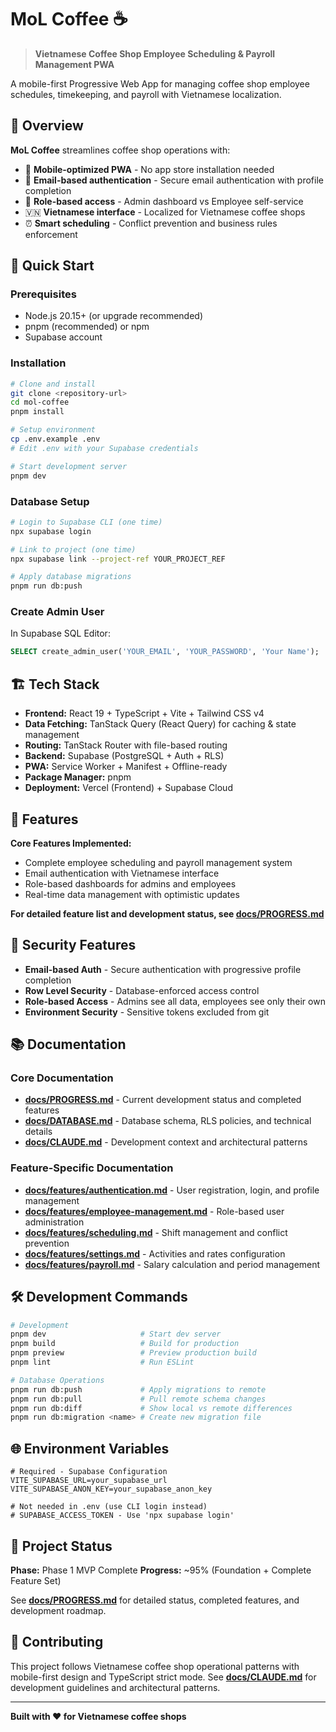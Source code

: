 # MoL Coffee ☕

> **Vietnamese Coffee Shop Employee Scheduling & Payroll Management PWA**

A mobile-first Progressive Web App for managing coffee shop employee schedules, timekeeping, and payroll with Vietnamese localization.

## 🎯 Overview

**MoL Coffee** streamlines coffee shop operations with:
- 📱 **Mobile-optimized PWA** - No app store installation needed
- 📧 **Email-based authentication** - Secure email authentication with profile completion
- 👥 **Role-based access** - Admin dashboard vs Employee self-service
- 🇻🇳 **Vietnamese interface** - Localized for Vietnamese coffee shops
- ⏰ **Smart scheduling** - Conflict prevention and business rules enforcement

## 🚀 Quick Start

### Prerequisites
- Node.js 20.15+ (or upgrade recommended)
- pnpm (recommended) or npm
- Supabase account

### Installation

```bash
# Clone and install
git clone <repository-url>
cd mol-coffee
pnpm install

# Setup environment
cp .env.example .env
# Edit .env with your Supabase credentials

# Start development server
pnpm dev
```

### Database Setup

```bash
# Login to Supabase CLI (one time)
npx supabase login

# Link to project (one time) 
npx supabase link --project-ref YOUR_PROJECT_REF

# Apply database migrations
pnpm run db:push
```

### Create Admin User

In Supabase SQL Editor:
```sql
SELECT create_admin_user('YOUR_EMAIL', 'YOUR_PASSWORD', 'Your Name');
```

## 🏗️ Tech Stack

- **Frontend:** React 19 + TypeScript + Vite + Tailwind CSS v4
- **Data Fetching:** TanStack Query (React Query) for caching & state management
- **Routing:** TanStack Router with file-based routing
- **Backend:** Supabase (PostgreSQL + Auth + RLS)
- **PWA:** Service Worker + Manifest + Offline-ready
- **Package Manager:** pnpm
- **Deployment:** Vercel (Frontend) + Supabase Cloud

## 📱 Features

**Core Features Implemented:**
- Complete employee scheduling and payroll management system
- Email authentication with Vietnamese interface
- Role-based dashboards for admins and employees
- Real-time data management with optimistic updates

**For detailed feature list and development status, see [docs/PROGRESS.md](docs/PROGRESS.md)**

## 🔐 Security Features

- **Email-based Auth** - Secure authentication with progressive profile completion
- **Row Level Security** - Database-enforced access control
- **Role-based Access** - Admins see all data, employees see only their own
- **Environment Security** - Sensitive tokens excluded from git

## 📚 Documentation

### Core Documentation
- **[docs/PROGRESS.md](docs/PROGRESS.md)** - Current development status and completed features
- **[docs/DATABASE.md](docs/DATABASE.md)** - Database schema, RLS policies, and technical details
- **[docs/CLAUDE.md](docs/CLAUDE.md)** - Development context and architectural patterns

### Feature-Specific Documentation
- **[docs/features/authentication.md](docs/features/authentication.md)** - User registration, login, and profile management
- **[docs/features/employee-management.md](docs/features/employee-management.md)** - Role-based user administration
- **[docs/features/scheduling.md](docs/features/scheduling.md)** - Shift management and conflict prevention
- **[docs/features/settings.md](docs/features/settings.md)** - Activities and rates configuration
- **[docs/features/payroll.md](docs/features/payroll.md)** - Salary calculation and period management

## 🛠️ Development Commands

```bash
# Development
pnpm dev                     # Start dev server
pnpm build                   # Build for production
pnpm preview                 # Preview production build
pnpm lint                    # Run ESLint

# Database Operations
pnpm run db:push             # Apply migrations to remote
pnpm run db:pull             # Pull remote schema changes
pnpm run db:diff             # Show local vs remote differences
pnpm run db:migration <name> # Create new migration file
```

## 🌐 Environment Variables

```env
# Required - Supabase Configuration
VITE_SUPABASE_URL=your_supabase_url
VITE_SUPABASE_ANON_KEY=your_supabase_anon_key

# Not needed in .env (use CLI login instead)
# SUPABASE_ACCESS_TOKEN - Use 'npx supabase login'
```

## 🎯 Project Status

**Phase:** Phase 1 MVP Complete
**Progress:** ~95% (Foundation + Complete Feature Set)

See **[docs/PROGRESS.md](docs/PROGRESS.md)** for detailed status, completed features, and development roadmap.

## 🤝 Contributing

This project follows Vietnamese coffee shop operational patterns with mobile-first design and TypeScript strict mode. See **[docs/CLAUDE.md](docs/CLAUDE.md)** for development guidelines and architectural patterns.

---

**Built with ❤️ for Vietnamese coffee shops**
